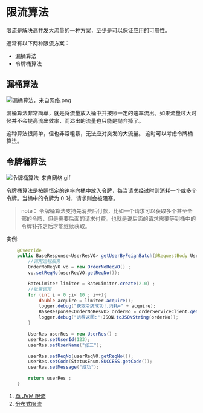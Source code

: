 # 限流算法

限流是解决高并发大流量的一种方案，至少是可以保证应用的可用性。

通常有以下两种限流方案：

- 漏桶算法
- 令牌桶算法

## 漏桶算法

![漏桶算法，来自网络.png](https://i.loli.net/2017/08/11/598c905caa8cb.png)

漏桶算法非常简单，就是将流量放入桶中并按照一定的速率流出。如果流量过大时候并不会提高流出效率，而溢出的流量也只能是抛弃掉了。

这种算法很简单，但也非常粗暴，无法应对突发的大流量。
这时可以考虑令牌桶算法。

## 令牌桶算法
![令牌桶算法-来自网络.gif](https://i.loli.net/2017/08/11/598c91f2a33af.gif)

令牌桶算法是按照恒定的速率向桶中放入令牌，每当请求经过时则消耗一个或多个令牌。当桶中的令牌为 0 时，请求则会被阻塞。

> note：
令牌桶算法支持先消费后付款，比如一个请求可以获取多个甚至全部的令牌，但是需要后面的请求付费。也就是说后面的请求需要等到桶中的令牌补齐之后才能继续获取。

实例:
```java
    @Override
    public BaseResponse<UserResVO> getUserByFeignBatch(@RequestBody UserReqVO userReqVO) {
        //调用远程服务
        OrderNoReqVO vo = new OrderNoReqVO() ;
        vo.setReqNo(userReqVO.getReqNo());

        RateLimiter limiter = RateLimiter.create(2.0) ;
        //批量调用
        for (int i = 0 ;i< 10 ; i++){
            double acquire = limiter.acquire();
            logger.debug("获取令牌成功!,消耗=" + acquire);
            BaseResponse<OrderNoResVO> orderNo = orderServiceClient.getOrderNo(vo);
            logger.debug("远程返回:"+JSON.toJSONString(orderNo));
        }

        UserRes userRes = new UserRes() ;
        userRes.setUserId(123);
        userRes.setUserName("张三");

        userRes.setReqNo(userReqVO.getReqNo());
        userRes.setCode(StatusEnum.SUCCESS.getCode());
        userRes.setMessage("成功");

        return userRes ;
    }
```


1. [单 JVM 限流](http://crossoverjie.top/2017/08/11/sbc4/)
2. [分布式限流](http://crossoverjie.top/2018/04/28/sbc/sbc7-Distributed-Limit/)
